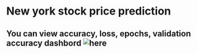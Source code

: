 # New york stock price prediction

## You can view accuracy, loss, epochs, validation accuracy dashbord ![here](https://wandb.ai/rahulk/NYSE%20Stock%20Price%20prediction%20V-1/reports/New-York-stock-price-prediction-dashboard--Vmlldzo3MjcyMjk)
